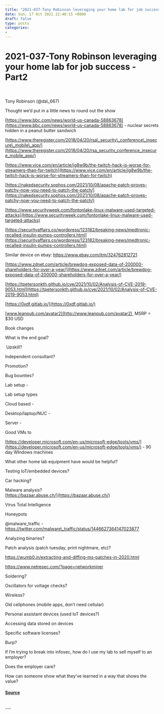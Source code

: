 ```yaml
---
title: "2021-037-Tony Robinson leveraging your home lab for job success - Part2"
date: Sun, 17 Oct 2021 22:48:15 +0000
draft: false
type: posts
categories: 
- 
---
```

# 2021-037-Tony Robinson leveraging your home lab for job success - Part2

<br/>

<br/>
Tony Robinson (@da\_667)

Thought we’d put in a little news to round out the show

[https://www.bbc.com/news/world-us-canada-58863678](https://www.bbc.com/news/world-us-canada-58863678) \- nuclear secrets hidden in a peanut butter sandwich

[https://www.theregister.com/2018/04/20/rsa\_security\_conference\_insecure\_mobile\_app/](https://www.theregister.com/2018/04/20/rsa_security_conference_insecure_mobile_app/)

[https://www.vice.com/en/article/jg8w9b/the-twitch-hack-is-worse-for-streamers-than-for-twitch](https://www.vice.com/en/article/jg8w9b/the-twitch-hack-is-worse-for-streamers-than-for-twitch)

[https://nakedsecurity.sophos.com/2021/10/08/apache-patch-proves-patchy-now-you-need-to-patch-the-patch/](https://nakedsecurity.sophos.com/2021/10/08/apache-patch-proves-patchy-now-you-need-to-patch-the-patch/)

[https://www.securityweek.com/fontonlake-linux-malware-used-targeted-attacks](https://www.securityweek.com/fontonlake-linux-malware-used-targeted-attacks)

[https://securityaffairs.co/wordpress/123182/breaking-news/medtronic-recalled-insulin-pumps-controllers.html](https://securityaffairs.co/wordpress/123182/breaking-news/medtronic-recalled-insulin-pumps-controllers.html)

Similar device on ebay: https://www.ebay.com/itm/324762812721

[https://www.zdnet.com/article/brewdog-exposed-data-of-200000-shareholders-for-over-a-year/](https://www.zdnet.com/article/brewdog-exposed-data-of-200000-shareholders-for-over-a-year/)

[https://tpetersonkth.github.io/cve/2021/10/02/Analysis-of-CVE-2019-9053.html](https://tpetersonkth.github.io/cve/2021/10/02/Analysis-of-CVE-2019-9053.html)

[https://0xdf.gitlab.io/](https://0xdf.gitlab.io/)

  
  
  

[www.leanpub.com/avatar2](http://www.leanpub.com/avatar2)  MSRP = $30 USD

Book changes

What is the end goal?

 Upskill?

Independent consultant?

Promotion?

Bug bounties?

  
  

Lab setup - 

Lab setup types

Cloud based - 

Desktop/laptop/NUC - 

Server - 

Good VMs to  

[https://developer.microsoft.com/en-us/microsoft-edge/tools/vms/](https://developer.microsoft.com/en-us/microsoft-edge/tools/vms/) \- 90 day WIndows machines

What other home lab equipment have would be helpful?  
  
Testing IoT/embedded devices?

Car hacking?

Malware analysis?  
[https://bazaar.abuse.ch/](https://bazaar.abuse.ch/)

Virus Total Intelligence

Honeypots

@malware\_traffic - https://twitter.com/malware\_traffic/status/1446627364147023877

Analyzing binaries?

Patch analysis (patch tuesday, print nightmare, etc)?

https://wumb0.in/extracting-and-diffing-ms-patches-in-2020.html

https://www.netresec.com/?page=networkminer

Soldering?

Oscillators for voltage checks?

Wireless?

Old cellphones (mobile apps, don’t need cellular)

Personal assistant devices (used IoT devices?)

Accessing data stored on devices

Specific software licenses? 

Burp?

If I’m trying to break into infosec, how do I use my lab to sell myself to an employer?

Does the employer care? 

How can someone show what they’ve learned in a way that shows the value?

#### [Source](http://brakeingsecurity.com/2021-037-tony-robinson-leveraging-your-home-lab-for-job-success-part2)

<br/>
---

